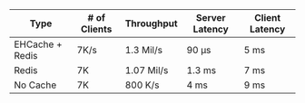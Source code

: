 Type | # of Clients | Throughput | Server Latency  | Client Latency  |
| ----------- | ----------- |-----------  | ----------- |----------- |
| EHCache + Redis | 7K/s | 1.3 Mil/s | 90 µs | 5 ms | 
| Redis | 7K | 1.07 Mil/s | 1.3 ms | 7 ms | 
|No Cache | 7K | 800 K/s | 4 ms | 9 ms | 
